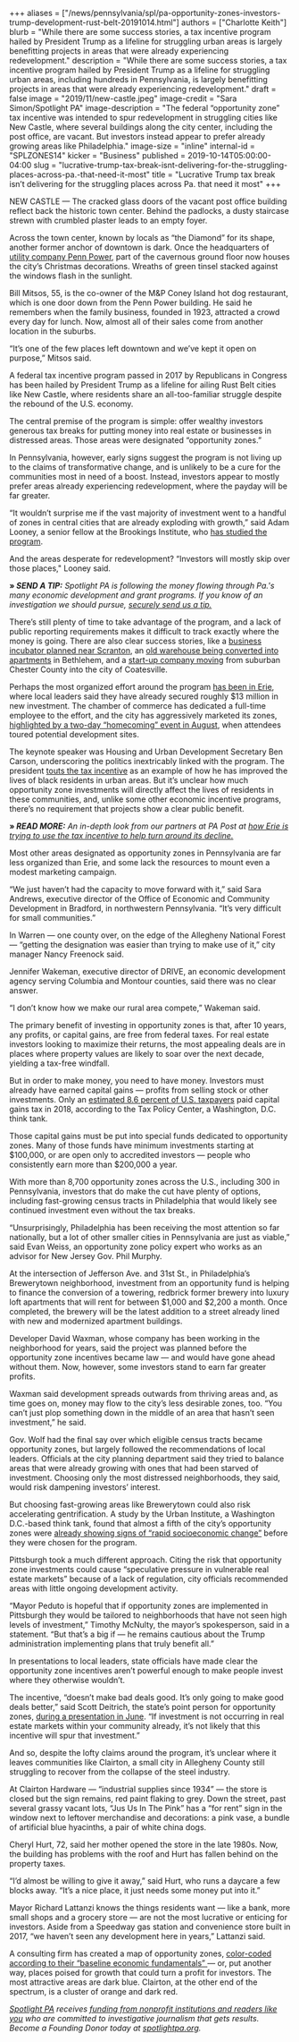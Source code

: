 +++
aliases = ["/news/pennsylvania/spl/pa-opportunity-zones-investors-trump-development-rust-belt-20191014.html"]
authors = ["Charlotte Keith"]
blurb = "While there are some success stories, a tax incentive program hailed by President Trump as a lifeline for struggling urban areas is largely benefitting projects in areas that were already experiencing redevelopment."
description = "While there are some success stories, a tax incentive program hailed by President Trump as a lifeline for struggling urban areas, including hundreds in Pennsylvania, is largely benefitting projects in areas that were already experiencing redevelopment."
draft = false
image = "2019/11/new-castle.jpeg"
image-credit = "Sara Simon/Spotlight PA"
image-description = "The federal “opportunity zone” tax incentive was intended to spur redevelopment in struggling cities like New Castle, where several buildings along the city center, including the post office, are vacant. But investors instead appear to prefer already growing areas like Philadelphia."
image-size = "inline"
internal-id = "SPLZONES14"
kicker = "Business"
published = 2019-10-14T05:00:00-04:00
slug = "lucrative-trump-tax-break-isnt-delivering-for-the-struggling-places-across-pa.-that-need-it-most"
title = "Lucrative Trump tax break isn’t delivering for the struggling places across Pa. that need it most"
+++

NEW CASTLE — The cracked glass doors of the vacant post office building reflect back the historic town center. Behind the padlocks, a dusty staircase strewn with crumbled plaster leads to an empty foyer.

Across the town center, known by locals as “the Diamond” for its shape, another former anchor of downtown is dark. Once the headquarters of <a href="https://www.ncnewsonline.com/news/lights-still-out-at-former-penn-power-building/article_47af19b8-5869-11e7-9d98-27842280c6e1.html">utility company Penn Power</a>, part of the cavernous ground floor now houses the city’s Christmas decorations. Wreaths of green tinsel stacked against the windows flash in the sunlight.

Bill Mitsos, 55, is the co-owner of the M&amp;P Coney Island hot dog restaurant, which is one door down from the Penn Power building. He said he remembers when the family business, founded in 1923, attracted a crowd every day for lunch. Now, almost all of their sales come from another location in the suburbs.

“It’s one of the few places left downtown and we’ve kept it open on purpose,” Mitsos said.

A federal tax incentive program passed in 2017 by Republicans in Congress has been hailed by President Trump as a lifeline for ailing Rust Belt cities like New Castle, where residents share an all-too-familiar struggle despite the rebound of the U.S. economy.

The central premise of the program is simple: offer wealthy investors generous tax breaks for putting money into real estate or businesses in distressed areas. Those areas were designated “opportunity zones.”

In Pennsylvania, however, early signs suggest the program is not living up to the claims of transformative change, and is unlikely to be a cure for the communities most in need of a boost. Instead, investors appear to mostly prefer areas already experiencing redevelopment, where the payday will be far greater.

“It wouldn’t surprise me if the vast majority of investment went to a handful of zones in central cities that are already exploding with growth,” said Adam Looney, a senior fellow at the Brookings Institute, who <a href="https://www.brookings.edu/research/learning-from-opportunity-zones-how-to-improve-place-based-policies/">has studied the program</a>.

And the areas desperate for redevelopment? “Investors will mostly skip over those places," Looney said.

<b>» </b><i><b>SEND A TIP:</b></i><i> Spotlight PA is following the money flowing through Pa.'s many economic development and grant programs. If you know of an investigation we should pursue, </i><a href="https://www.spotlightpa.org/tips/"><i>securely send us a tip.</i></a>

There’s still plenty of time to take advantage of the program, and a lack of public reporting requirements makes it difficult to track exactly where the money is going. There are also clear success stories, like a <a href="https://thepearl.fund/">business incubator planned near Scranton</a>, an <a href="https://www.pnc.com/en/about-pnc/topics/pnc-pov/community/opportunity-zone.html">old warehouse being converted into apartments</a> in Bethlehem, and a <a href="https://coatesville.today/2019/05/qualified-opportunity-zone-attracts-new-company-to-coatesville/">start-up company moving</a> from suburban Chester County into the city of Coatesville.

Perhaps the most organized effort around the program <a href="https://web.archive.org/web/20210924181615/https://www.flagshipopportunityzone.com/">has been in Erie</a>, where local leaders said they have already secured roughly $13 million in new investment. The chamber of commerce has dedicated a full-time employee to the effort, and the city has aggressively marketed its zones, <a href="https://homecoming.eriepa.com/">highlighted by a two-day “homecoming” event in August</a>, when attendees toured potential development sites.

The keynote speaker was Housing and Urban Development Secretary Ben Carson, underscoring the politics inextricably linked with the program. The president <a href="https://www.baltimoresun.com/business/bs-bz-opportunity-zones-20190730-3b3koim5wfcovhnp6t32ja2h4m-story.html">touts the tax incentive</a> as an example of how he has improved the lives of black residents in urban areas. But it’s unclear how much opportunity zone investments will directly affect the lives of residents in these communities, and, unlike some other economic incentive programs, there’s no requirement that projects show a clear public benefit.

<b>» </b><i><b>READ MORE:</b></i><i> An in-depth look from our partners at PA Post at </i><a href="https://papost.org/2019/10/15/erie-lost-people-for-decades-now-leaders-there-hope-a-new-tax-break-will-transform-the-city/"><i>how Erie is trying to use the tax incentive to help turn around its decline.</i></a>

Most other areas designated as opportunity zones in Pennsylvania are far less organized than Erie, and some lack the resources to mount even a modest marketing campaign.

“We just haven’t had the capacity to move forward with it,” said Sara Andrews, executive director of the Office of Economic and Community Development in Bradford, in northwestern Pennsylvania. “It’s very difficult for small communities.”

In Warren — one county over, on the edge of the Allegheny National Forest — “getting the designation was easier than trying to make use of it,” city manager Nancy Freenock said.

Jennifer Wakeman, executive director of DRIVE, an economic development agency serving Columbia and Montour counties, said there was no clear answer.

“I don’t know how we make our rural area compete,” Wakeman said.

<script src="https://www.spotlightpa.org/embed.js" async></script><div data-spl-embed-version="1" data-spl-src="https://www.spotlightpa.org/embeds/newsletter/"></div>

The primary benefit of investing in opportunity zones is that, after 10 years, any profits, or capital gains, are free from federal taxes. For real estate investors looking to maximize their returns, the most appealing deals are in places where property values are likely to soar over the next decade, yielding a tax-free windfall.

But in order to make money, you need to have money. Investors must already have earned capital gains — profits from selling stock or other investments. Only an <a href="https://www.taxpolicycenter.org/model-estimates/distribution-individual-income-tax-long-term-capital-gains-and-qualified-27">estimated 8.6 percent of U.S. taxpayers</a> paid capital gains tax in 2018, according to the Tax Policy Center, a Washington, D.C. think tank.

Those capital gains must be put into special funds dedicated to opportunity zones. Many of those funds have minimum investments starting at $100,000, or are open only to accredited investors — people who consistently earn more than $200,000 a year.

With more than 8,700 opportunity zones across the U.S., including 300 in Pennsylvania, investors that do make the cut have plenty of options, including fast-growing census tracts in Philadelphia that would likely see continued investment even without the tax breaks.

“Unsurprisingly, Philadelphia has been receiving the most attention so far nationally, but a lot of other smaller cities in Pennsylvania are just as viable,” said Evan Weiss, an opportunity zone policy expert who works as an advisor for New Jersey Gov. Phil Murphy.

<div id="map-container"></div>

At the intersection of Jefferson Ave. and 31st St., in Philadelphia’s Brewerytown neighborhood, investment from an opportunity fund is helping to finance the conversion of a towering, redbrick former brewery into luxury loft apartments that will rent for between $1,000 and $2,200 a month. Once completed, the brewery will be the latest addition to a street already lined with new and modernized apartment buildings.

Developer David Waxman, whose company has been working in the neighborhood for years, said the project was planned before the opportunity zone incentives became law — and would have gone ahead without them. Now, however, some investors stand to earn far greater profits.

Waxman said development spreads outwards from thriving areas and, as time goes on, money may flow to the city’s less desirable zones, too. “You can’t just plop something down in the middle of an area that hasn’t seen investment,” he said.

Gov. Wolf had the final say over which eligible census tracts became opportunity zones, but largely followed the recommendations of local leaders. Officials at the city planning department said they tried to balance areas that were already growing with ones that had been starved of investment. Choosing only the most distressed neighborhoods, they said, would risk dampening investors’ interest.

But choosing fast-growing areas like Brewerytown could also risk accelerating gentrification. A study by the Urban Institute, a Washington D.C.-based think tank, found that almost a fifth of the city’s opportunity zones were <a href="https://www.urban.org/policy-centers/metropolitan-housing-and-communities-policy-center/projects/opportunity-zones-maximizing-return-public-investment">already showing signs of “rapid socioeconomic change”</a> before they were chosen for the program.

Pittsburgh took a much different approach. Citing the risk that opportunity zone investments could cause “speculative pressure in vulnerable real estate markets” because of a lack of regulation, city officials recommended areas with little ongoing development activity.

“Mayor Peduto is hopeful that if opportunity zones are implemented in Pittsburgh they would be tailored to neighborhoods that have not seen high levels of investment,” Timothy McNulty, the mayor’s spokesperson, said in a statement. “But that’s a big if — he remains cautious about the Trump administration implementing plans that truly benefit all.”

In presentations to local leaders, state officials have made clear the opportunity zone incentives aren’t powerful enough to make people invest where they otherwise wouldn’t.

The incentive, “doesn’t make bad deals good. It’s only going to make good deals better,” said Scott Deitrich, the state’s point person for opportunity zones, <a href="https://www.youtube.com/watch?v=FMSpaxF30U0">during a presentation in June</a>. “If investment is not occurring in real estate markets within your community already, it’s not likely that this incentive will spur that investment.”

And so, despite the lofty claims around the program, it’s unclear where it leaves communities like Clairton, a small city in Allegheny County still struggling to recover from the collapse of the steel industry.

At Clairton Hardware — “industrial supplies since 1934” — the store is closed but the sign remains, red paint flaking to grey. Down the street, past several grassy vacant lots, “Jus Us In The Pink” has a “for rent” sign in the window next to leftover merchandise and decorations: a pink vase, a bundle of artificial blue hyacinths, a pair of white china dogs.

Cheryl Hurt, 72, said her mother opened the store in the late 1980s. Now, the building has problems with the roof and Hurt has fallen behind on the property taxes.

“I’d almost be willing to give it away,” said Hurt, who runs a daycare a few blocks away. “It’s a nice place, it just needs some money put into it.”

Mayor Richard Lattanzi knows the things residents want — like a bank, more small shops and a grocery store — are not the most lucrative or enticing for investors. Aside from a Speedway gas station and convenience store built in 2017, “we haven’t seen any development here in years,” Lattanzi said.

A consulting firm has created a map of opportunity zones, <a href="https://web.archive.org/web/20211129221444/https://www.developadvisors.com/opportunity-zones-index/">color-coded according to their “baseline economic fundamentals” </a>— or, put another way, places poised for growth that could turn a profit for investors. The most attractive areas are dark blue. Clairton, at the other end of the spectrum, is a cluster of orange and dark red.

<a href="https://www.spotlightpa.org/"><i>Spotlight PA</i></a><i> receives </i><a href="https://www.spotlightpa.org/support/"><i>funding from nonprofit institutions and readers like you</i></a><i> who are committed to investigative journalism that gets results. Become a Founding Donor today at </i><a href="https://www.spotlightpa.org/"><i>spotlightpa.org</i></a><i>.</i>

<script src="//pym.nprapps.org/pym.v1.min.js"></script>

<script>window.pymParent = new pym.Parent('map-container', 'https://interactives.data.spotlightpa.org/2019/vis-map-leaflet-pa-opp-zones/', {});</script>
